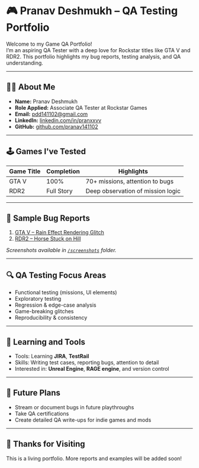 # 🎮 Pranav Deshmukh – QA Testing Portfolio

Welcome to my Game QA Portfolio!  
I’m an aspiring QA Tester with a deep love for Rockstar titles like GTA V and RDR2. This portfolio highlights my bug reports, testing analysis, and QA understanding.

---

## 🧑‍💻 About Me

- **Name:** Pranav Deshmukh  
- **Role Applied:** Associate QA Tester at Rockstar Games  
- **Email:** pdd141102@gmail.com  
- **LinkedIn:** [linkedin.com/in/pranxxvv](https://linkedin.com/in/pranxxvv)  
- **GitHub:** [github.com/pranav141102](https://github.com/pranav141102)

---

## 🕹️ Games I've Tested

| Game Title        | Completion | Highlights                         |
|------------------|------------|------------------------------------|
| GTA V            | 100%       | 70+ missions, attention to bugs    |
| RDR2             | Full Story | Deep observation of mission logic  |

---

## 🐛 Sample Bug Reports

1. [GTA V – Rain Effect Rendering Glitch](https://github.com/Pranav141102/QA-Portfolio/blob/main/Bug%20Report%20-%20GTA%205.pdf)
2. [RDR2 – Horse Stuck on Hill]()

_Screenshots available in [`/screenshots`](screenshots/) folder._

---

## 🔍 QA Testing Focus Areas

- Functional testing (missions, UI elements)
- Exploratory testing
- Regression & edge-case analysis
- Game-breaking glitches
- Reproducibility & consistency

---

## 🚀 Learning and Tools

- Tools: Learning **JIRA**, **TestRail**
- Skills: Writing test cases, reporting bugs, attention to detail
- Interested in: **Unreal Engine**, **RAGE engine**, and version control

---

## 📝 Future Plans

- Stream or document bugs in future playthroughs
- Take QA certifications
- Create detailed QA write-ups for indie games and mods

---

## 🙏 Thanks for Visiting

This is a living portfolio. More reports and examples will be added soon!


